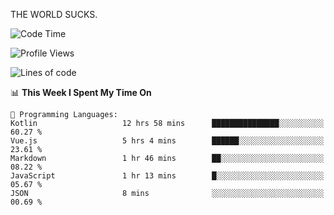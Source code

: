THE WORLD SUCKS.

<!--START_SECTION:waka-->
![Code Time](http://img.shields.io/badge/Code%20Time-373%20hrs%202%20mins-blue)

![Profile Views](http://img.shields.io/badge/Profile%20Views-0-blue)

![Lines of code](https://img.shields.io/badge/From%20Hello%20World%20I%27ve%20Written-1.8%20million%20lines%20of%20code-blue)

📊 **This Week I Spent My Time On** 

```text
💬 Programming Languages: 
Kotlin                   12 hrs 58 mins      ███████████████░░░░░░░░░░   60.27 % 
Vue.js                   5 hrs 4 mins        ██████░░░░░░░░░░░░░░░░░░░   23.61 % 
Markdown                 1 hr 46 mins        ██░░░░░░░░░░░░░░░░░░░░░░░   08.22 % 
JavaScript               1 hr 13 mins        █░░░░░░░░░░░░░░░░░░░░░░░░   05.67 % 
JSON                     8 mins              ░░░░░░░░░░░░░░░░░░░░░░░░░   00.69 % 
```


<!--END_SECTION:waka-->
